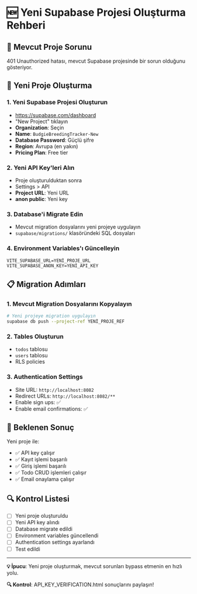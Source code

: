 # 🆕 Yeni Supabase Projesi Oluşturma Rehberi

## 🚨 Mevcut Proje Sorunu

401 Unauthorized hatası, mevcut Supabase projesinde bir sorun olduğunu gösteriyor.

## 🔄 Yeni Proje Oluşturma

### 1. **Yeni Supabase Projesi Oluşturun**
- https://supabase.com/dashboard
- "New Project" tıklayın
- **Organization**: Seçin
- **Name**: `BudgieBreedingTracker-New`
- **Database Password**: Güçlü şifre
- **Region**: Avrupa (en yakın)
- **Pricing Plan**: Free tier

### 2. **Yeni API Key'leri Alın**
- Proje oluşturulduktan sonra
- Settings > API
- **Project URL**: Yeni URL
- **anon public**: Yeni key

### 3. **Database'i Migrate Edin**
- Mevcut migration dosyalarını yeni projeye uygulayın
- `supabase/migrations/` klasöründeki SQL dosyaları

### 4. **Environment Variables'ı Güncelleyin**
```env
VITE_SUPABASE_URL=YENİ_PROJE_URL
VITE_SUPABASE_ANON_KEY=YENİ_API_KEY
```

## 📋 Migration Adımları

### 1. **Mevcut Migration Dosyalarını Kopyalayın**
```bash
# Yeni projeye migration uygulayın
supabase db push --project-ref YENİ_PROJE_REF
```

### 2. **Tables Oluşturun**
- `todos` tablosu
- `users` tablosu
- RLS policies

### 3. **Authentication Settings**
- Site URL: `http://localhost:8082`
- Redirect URLs: `http://localhost:8082/**`
- Enable sign ups: ✅
- Enable email confirmations: ✅

## 🎯 Beklenen Sonuç

Yeni proje ile:
- ✅ API key çalışır
- ✅ Kayıt işlemi başarılı
- ✅ Giriş işlemi başarılı
- ✅ Todo CRUD işlemleri çalışır
- ✅ Email onaylama çalışır

## 🔍 Kontrol Listesi

- [ ] Yeni proje oluşturuldu
- [ ] Yeni API key alındı
- [ ] Database migrate edildi
- [ ] Environment variables güncellendi
- [ ] Authentication settings ayarlandı
- [ ] Test edildi

---

**💡 İpucu**: Yeni proje oluşturmak, mevcut sorunları bypass etmenin en hızlı yolu.

**🔍 Kontrol**: API_KEY_VERIFICATION.html sonuçlarını paylaşın! 